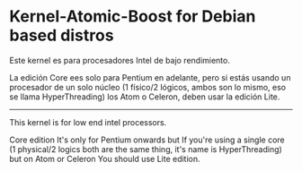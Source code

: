 # Kernel-Atomic-Boost for Debian based distros
Este kernel es para procesadores Intel de bajo rendimiento.

La edición Core ees solo para Pentium en adelante, pero si estás usando un procesador de un solo núcleo (1 físico/2 lógicos, ambos son lo mismo, eso se llama HyperThreading) los Atom o Celeron, deben usar la edición Lite.

____________________________________________________________________________________________________________________________________________________________________

This kernel is for low end intel processors.

Core edition It's only for Pentium onwards but If you're using a single core (1 physical/2 logics both are the same thing, it's name is HyperThreading) but on Atom or Celeron You should use Lite edition.
